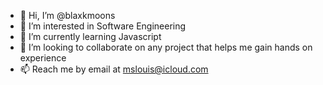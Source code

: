 - 👋 Hi, I’m @blaxkmoons
- 👀 I’m interested in Software Engineering
- 🌱 I’m currently learning Javascript
- 💞️ I’m looking to collaborate on any project that helps me gain hands on experience
- 📫 Reach me by email at mslouis@icloud.com

<!---
blaxkmoons/blaxkmoons is a ✨ special ✨ repository because its `README.md` (this file) appears on your GitHub profile.
You can click the Preview link to take a look at your changes.
--->
